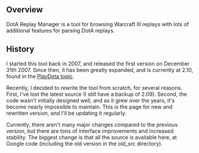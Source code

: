 ## Overview ##
DotA Replay Manager is a tool for browsing Warcraft III replays with lots of additional features for parsing DotA replays.

## History ##
I started this tool back in 2007, and released the first version on December 31th 2007. Since then, it has been greatly expanded, and is currently at 2.10, found in the [PlayDota topic](http://www.playdota.com/forums/showthread.php?t=8624).

Recently, I decided to rewrite the tool from scratch, for several reasons. First, I've lost the latest source (I still have a backup of 2.09). Second, the code wasn't initially designed well, and as it grew over the years, it's become nearly impossible to maintain.
This is the page for new and rewritten version, and I'll be updating it regularly.

Currently, there aren't many major changes compared to the previous version, but there are tons of interface improvements and increased stability. The biggest change is that all the source is available here, at Google code (including the old version in the old\_src directory).